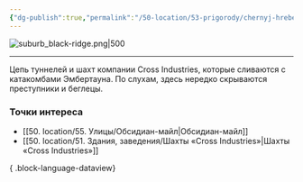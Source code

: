```yaml
---
{"dg-publish":true,"permalink":"/50-location/53-prigorody/chernyj-hrebet/","tags":["локация/пригород"]}
---
```


![suburb_black-ridge.png|500](/img/user/90.%20files/suburb_black-ridge.png)
***
Цепь туннелей и шахт компании Cross Industries, которые сливаются с катакомбами Эмбертауна. По слухам, здесь нередко скрываются преступники и беглецы.
### Точки интереса
- [[50. location/55. Улицы/Обсидиан-майл\|Обсидиан-майл]]
- [[50. location/51. Здания, заведения/Шахты «Cross Industries»\|Шахты «Cross Industries»]]

{ .block-language-dataview}